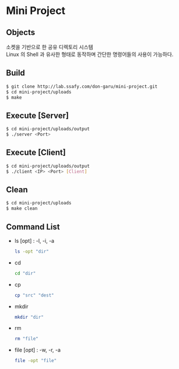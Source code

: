# Mini Project
## Objects
소켓을 기반으로 한 공유 디렉토리 시스템\
Linux 의 Shell 과 유사한 형태로 동작하며 간단한 명령어들의 사용이 가능하다.

## Build
```bash
$ git clone http://lab.ssafy.com/don-garu/mini-project.git
$ cd mini-project/uploads
$ make
```

## Execute [Server]
```bash
$ cd mini-project/uploads/output
$ ./server <Port>
```

## Execute [Client]
```bash
$ cd mini-project/uploads/output
$ ./client <IP> <Port> [Client]
```

## Clean
```bash
$ cd mini-project/uploads
$ make clean
```

## Command List
- ls [opt] : -l, -i, -a
    ```bash
    ls -opt "dir"
    ```

- cd
    ```bash
    cd "dir"
    ```

- cp
    ```bash
    cp "src" "dest"
    ```

- mkdir
    ```bash
    mkdir "dir"
    ```

- rm
    ```bash
    rm "file"
    ```

- file [opt] : -w, -r, -a
    ```bash
    file -opt "file"
    ```
